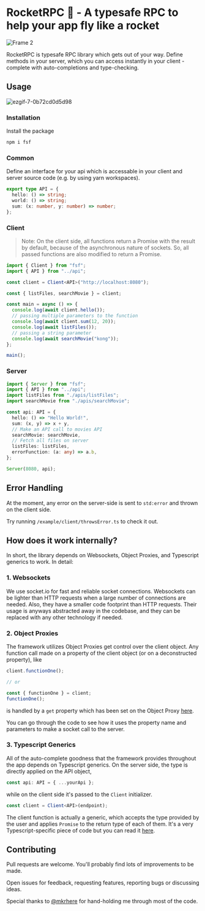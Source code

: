 # RocketRPC 🚀 - A typesafe RPC to help your app fly like a rocket

![Frame 2](https://user-images.githubusercontent.com/22196279/119225442-6f446400-bb21-11eb-8e63-ae8e62d6dcc9.png)

RocketRPC is typesafe RPC library which gets out of your way. Define methods in your server, which you can access instantly in your client - complete with auto-completions and type-checking.

## Usage

![ezgif-7-0b72cd0d5d98](https://user-images.githubusercontent.com/22196279/119246713-701cda80-bba1-11eb-801f-283dbc85897a.gif)

### Installation

Install the package

```sh
npm i fsf
```

### Common

Define an interface for your api which is accessable in your client and server source code (e.g. by using yarn workspaces).

```ts
export type API = {
  hello: () => string;
  world: () => string;
  sum: (x: number, y: number) => number;
};
```

### Client

> Note: On the client side, all functions return a Promise with the result by default, because of the asynchronous nature of sockets. So, all passed functions are also modified to return a Promise.

```ts
import { Client } from "fsf";
import { API } from "../api";

const client = Client<API>("http://localhost:8080");

const { listFiles, searchMovie } = client;

const main = async () => {
  console.log(await client.hello());
  // passing multiple parameters to the function
  console.log(await client.sum(12, 20));
  console.log(await listFiles());
  // passing a string parameter
  console.log(await searchMovie("kong"));
};

main();
```

### Server

```ts
import { Server } from "fsf";
import { API } from "../api";
import listFiles from "./apis/listFiles";
import searchMovie from "./apis/searchMovie";

const api: API = {
  hello: () => "Hello World!",
  sum: (x, y) => x + y,
  // Make an API call to movies API
  searchMovie: searchMovie,
  // Fetch all files on server
  listFiles: listFiles,
  errorFunction: (a: any) => a.b,
};

Server(8080, api);
```

## Error Handling

At the moment, any error on the server-side is sent to `std:error` and thrown on the client side.

Try running `/example/client/throwsError.ts` to check it out.

## How does it work internally?

In short, the library depends on Websockets, Object Proxies, and Typescript generics to work. In detail:

### 1. Websockets

We use socket.io for fast and reliable socket connections. Websockets can be lighter than HTTP requests when a large number of connections are needed. Also, they have a smaller code footprint than HTTP requests. Their usage is anyways abstracted away in the codebase, and they can be replaced with any other technology if needed.

### 2. Object Proxies

The framework utilizes Object Proxies get control over the client object. Any function call made on a property of the client object (or on a deconstructed property), like

```ts
client.functionOne();

// or

const { functionOne } = client;
functionOne();
```

is handled by a `get` property which has been set on the Object Proxy [here](https://github.com/akash-joshi/functions-without-borders/blob/45ed7558845b6dbf03fc368b96ca175262956051/src/client/index.ts#L33).

You can go through the code to see how it uses the property name and parameters to make a socket call to the server.

### 3. Typescript Generics

All of the auto-complete goodness that the framework provides throughout the app depends on Typescript generics. On the server side, the type is directly applied on the API object,

```ts
const api: API = { ...yourApi };
```

while on the client side it's passed to the `Client` initializer.

```ts
const client = Client<API>(endpoint);
```

The client function is actually a generic, which accepts the type provided by the user and applies `Promise` to the return type of each of them. It's a very Typescript-specific piece of code but you can read it [here](https://github.com/akash-joshi/functions-without-borders/blob/01553873cd1a1f1acc66270c5521a74b58680be0/src/client/index.ts#L3).

## Contributing

Pull requests are welcome. You'll probably find lots of improvements to be made.

Open issues for feedback, requesting features, reporting bugs or discussing ideas.

Special thanks to [@mkrhere](https://github.com/mkrhere) for hand-holding me through most of the code.
